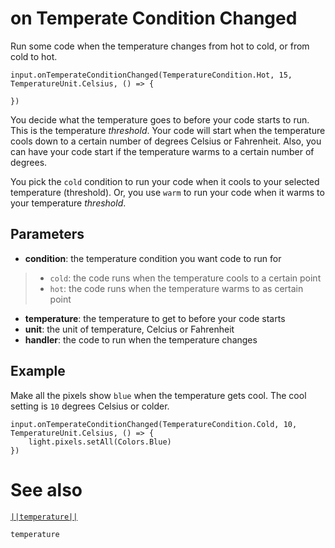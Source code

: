 # on Temperate Condition Changed

Run some code when the temperature changes from hot to cold, or from cold to hot.

```sig
input.onTemperateConditionChanged(TemperatureCondition.Hot, 15, TemperatureUnit.Celsius, () => {
	
})
```

You decide what the temperature goes to before your code starts to run. This is the temperature _threshold_.
Your code will start when the temperature cools down to a certain number of degrees Celsius or Fahrenheit.
Also, you can have your code start if the temperature warms to a certain number of degrees.

You pick the ``cold`` condition to run your code when it cools to your selected temperature (threshold).
Or, you use ``warm`` to run your code when it warms to your temperature _threshold_.

## Parameters

* **condition**: the temperature condition you want code to run for
>  * ``cold``: the code runs when the temperature cools to a certain point
>  * ``hot``: the code runs when the temperature warms to as certain point
* **temperature**: the temperature to get to before your code starts
* **unit**: the unit of temperature, Celcius or Fahrenheit
* **handler**: the code to run when the temperature changes

## Example

Make all the pixels show `blue` when the temperature gets cool. The cool setting is `10` degrees Celsius or colder.

```blocks
input.onTemperateConditionChanged(TemperatureCondition.Cold, 10, TemperatureUnit.Celsius, () => {
	light.pixels.setAll(Colors.Blue)
})
```
# See also

[``||temperature||``](/reference/input/temperature)

```package
temperature
```